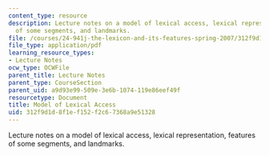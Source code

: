 ```yaml
---
content_type: resource
description: Lecture notes on a model of lexical access, lexical representation, features
  of some segments, and landmarks.
file: /courses/24-941j-the-lexicon-and-its-features-spring-2007/312f9d1d8f1ef152f2c67368a9e51328_lec3ks2.pdf
file_type: application/pdf
learning_resource_types:
- Lecture Notes
ocw_type: OCWFile
parent_title: Lecture Notes
parent_type: CourseSection
parent_uid: a9d93e99-509e-3e6b-1074-119e86eef49f
resourcetype: Document
title: Model of Lexical Access
uid: 312f9d1d-8f1e-f152-f2c6-7368a9e51328
---
```

Lecture notes on a model of lexical access, lexical representation, features of some segments, and landmarks.

